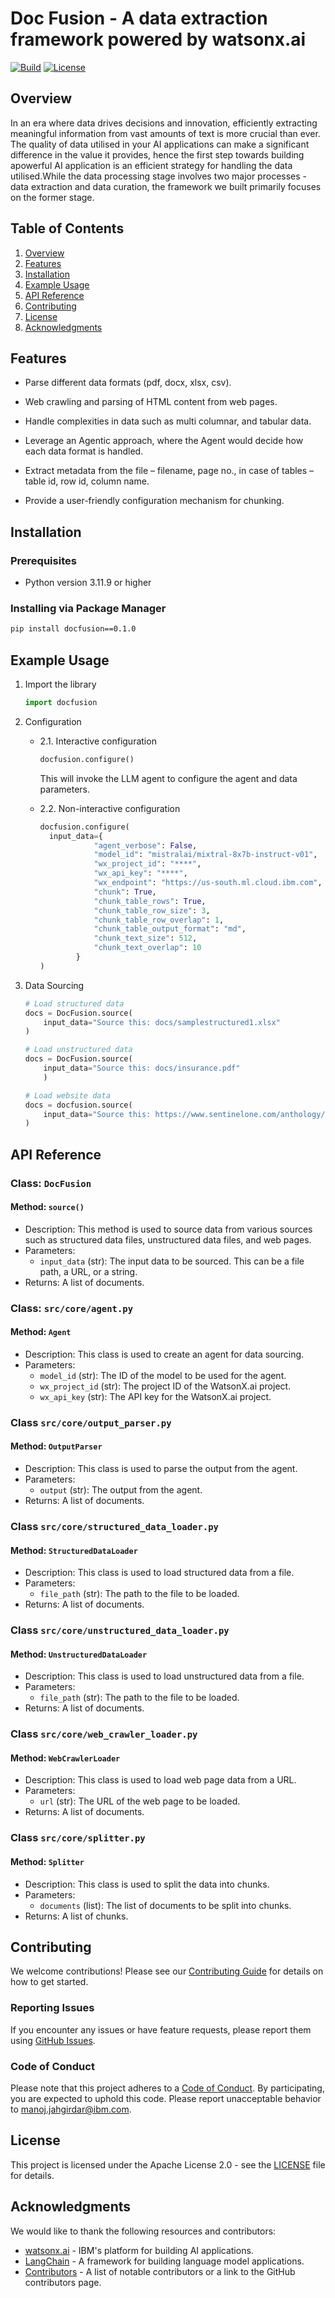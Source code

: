 # Doc Fusion - A data extraction framework powered by watsonx.ai

[![Build](https://img.shields.io/badge/build-0.1.0-green.svg)](/)
[![License](https://img.shields.io/badge/license-APACHE_2.0-blue.svg)](LICENSE)

## Overview

In an era where data drives decisions and innovation, efficiently extracting meaningful information from vast amounts of text is more crucial than ever. The quality of data utilised in your AI applications can make a significant difference in the value it provides, hence the first step towards building apowerful AI application is an efficient strategy for handling the data utilised.While the data processing stage involves two major processes - data extraction and data curation, the framework we built primarily focuses on the former stage.

## Table of Contents

1. [Overview](#overview)
2. [Features](#features)
3. [Installation](#installation)
4. [Example Usage](#example-usage)
5. [API Reference](#api-reference)
6. [Contributing](#contributing)
7. [License](#license)
8. [Acknowledgments](#acknowledgments)

## Features

- Parse different data formats (pdf, docx, xlsx, csv).

- Web crawling and parsing of HTML content from web pages.

- Handle complexities in data such as multi columnar, and tabular data.

- Leverage an Agentic approach, where the Agent would decide how each data format is handled.

- Extract metadata from the file – filename, page no., in case of tables – table id, row id, column name.  

- Provide a user-friendly configuration mechanism for chunking.

## Installation

### Prerequisites

- Python version 3.11.9 or higher

### Installing via Package Manager

```bash
pip install docfusion==0.1.0
```

## Example Usage

1. Import the library

    ```python
    import docfusion
    ```

2. Configuration

    - 2.1. Interactive configuration

        ```python
        docfusion.configure()
        ```

        This will invoke the LLM agent to configure the agent and data parameters.

    - 2.2. Non-interactive configuration

        ```python
        docfusion.configure(
          input_data={
                    "agent_verbose": False,
                    "model_id": "mistralai/mixtral-8x7b-instruct-v01",
                    "wx_project_id": "****",
                    "wx_api_key": "****",
                    "wx_endpoint": "https://us-south.ml.cloud.ibm.com",
                    "chunk": True,
                    "chunk_table_rows": True,
                    "chunk_table_row_size": 3,
                    "chunk_table_row_overlap": 1,
                    "chunk_table_output_format": "md",
                    "chunk_text_size": 512,
                    "chunk_text_overlap": 10
                }
        )
        ```

3. Data Sourcing

    ```python
    # Load structured data
    docs = DocFusion.source(
        input_data="Source this: docs/samplestructured1.xlsx"
    )
    ```

    ```python
    # Load unstructured data
    docs = DocFusion.source(
        input_data="Source this: docs/insurance.pdf"
        )
    ```

    ```python
    # Load website data
    docs = docfusion.source(
        input_data="Source this: https://www.sentinelone.com/anthology/8base/"
    )

    ```

## API Reference

### Class: `DocFusion`

#### Method: `source()`

- Description: This method is used to source data from various sources such as structured data files, unstructured data files, and web pages.
- Parameters:
  - `input_data` (str): The input data to be sourced. This can be a file path, a URL, or a string.
- Returns: A list of documents.

### Class: `src/core/agent.py`

#### Method: `Agent`

- Description: This class is used to create an agent for data sourcing.
- Parameters:
  - `model_id` (str): The ID of the model to be used for the agent.
  - `wx_project_id` (str): The project ID of the WatsonX.ai project.
  - `wx_api_key` (str): The API key for the WatsonX.ai project.

### Class `src/core/output_parser.py`

#### Method: `OutputParser`

- Description: This class is used to parse the output from the agent.
- Parameters:
  - `output` (str): The output from the agent.
- Returns: A list of documents.

### Class `src/core/structured_data_loader.py`

#### Method: `StructuredDataLoader`

- Description: This class is used to load structured data from a file.
- Parameters:
  - `file_path` (str): The path to the file to be loaded.
- Returns: A list of documents.

### Class `src/core/unstructured_data_loader.py`

#### Method: `UnstructuredDataLoader`

- Description: This class is used to load unstructured data from a file.
- Parameters:
  - `file_path` (str): The path to the file to be loaded.
- Returns: A list of documents.

### Class `src/core/web_crawler_loader.py`

#### Method: `WebCrawlerLoader`

- Description: This class is used to load web page data from a URL.
- Parameters:
  - `url` (str): The URL of the web page to be loaded.
- Returns: A list of documents.

### Class `src/core/splitter.py`

#### Method: `Splitter`

- Description: This class is used to split the data into chunks.
- Parameters:
  - `documents` (list): The list of documents to be split into chunks.
- Returns: A list of chunks.

## Contributing

We welcome contributions! Please see our [Contributing Guide](CONTRIBUTING.md) for details on how to get started.

### Reporting Issues

If you encounter any issues or have feature requests, please report them using [GitHub Issues](https://github.com/IBM/doc-fusion/issues).

### Code of Conduct

Please note that this project adheres to a [Code of Conduct](CODE_OF_CONDUCT.md). By participating, you are expected to uphold this code. Please report unacceptable behavior to [manoj.jahgirdar@ibm.com](mailto:manoj.jahgirdar@ibm.com).

## License

This project is licensed under the Apache License 2.0 - see the [LICENSE](LICENSE) file for details. 

## Acknowledgments

We would like to thank the following resources and contributors:

- [watsonx.ai](https://www.ibm.com/products/watsonx-ai) - IBM's platform for building AI applications.
- [LangChain](https://python.langchain.com/v0.1/docs/getting_started/introduction/) - A framework for building language model applications.
- [Contributors](https://github.com/IBM/doc-fusion/graphs/contributors) - A list of notable contributors or a link to the GitHub contributors page.
